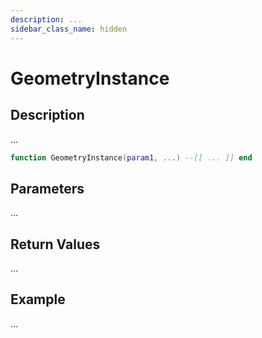 ```yaml
---
description: ...
sidebar_class_name: hidden
---
```


# GeometryInstance

## Description

...

```lua
function GeometryInstance(param1, ...) --[[ ... ]] end
```

## Parameters

...

## Return Values

...

## Example

...


